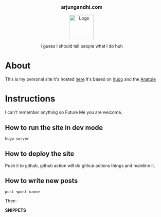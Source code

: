 <!-- PROJECT LOGO -->
<br />
<div align="center">
<h3 align="center">arjungandhi.com</h3>
  <a href="https://github.com/arjungandhi.com">
    <img src="static/images/uwu-no-bg.gif" alt="Logo" width="80" height="80">
  </a>

  <p align="center">
    I guess I should tell people what I do huh
  </p>
</div>

# About
This is my personal site it's hosted [here](https://arjungnadhi.com) it's based on  [hugo](https://gohugo.io/) and the [Anatole](https://github.com/lxndrblz/anatole/)

# Instructions
I can't remember anything so Future Me you are welcome. 

## How to run the site in dev mode

```bash
hugo server
```

## How to deploy the site

Push it to github, github action will do github actions things and mainline it.

## How to write new posts 

```
post <post-name>
```

Then:

**SNIPPETS**
